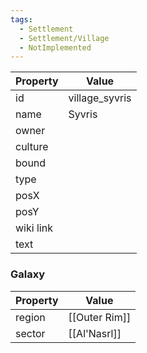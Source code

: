 ```yaml
---
tags:
  - Settlement
  - Settlement/Village
  - NotImplemented
---
```


| Property  | Value          |
| --------- | -------------- |
| id        | village_syvris |
| name      | Syvris         |
| owner     |                |
| culture   |                |
| bound     |                |
| type      |                |
| posX      |                |
| posY      |                |
| wiki link |                |
| text      |                |

### Galaxy
| Property | Value         |
| -------- | ------------- |
| region   | [[Outer Rim]] |
| sector   | [[Al'Nasrl]]  |
